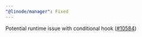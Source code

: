 ```yaml
---
"@linode/manager": Fixed
---
```


Potential runtime issue with conditional hook ([#10584](https://github.com/linode/manager/pull/10584))
